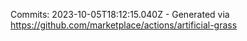 Commits: 2023-10-05T18:12:15.040Z - Generated via https://github.com/marketplace/actions/artificial-grass
<br>

